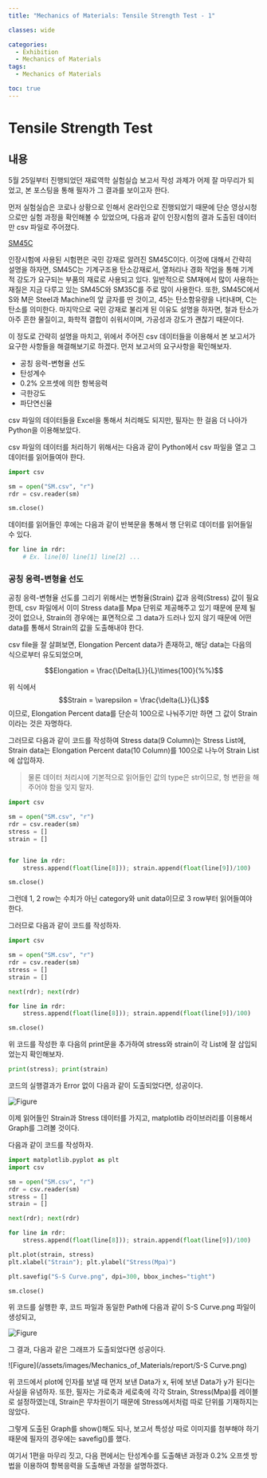 ```yaml
---
title: "Mechanics of Materials: Tensile Strength Test - 1"

classes: wide

categories:
  - Exhibition
  - Mechanics of Materials
tags:
  - Mechanics of Materials

toc: true
---
```


# Tensile Strength Test

## 내용

5월 25일부터 진행되었던 재료역학 실험실습 보고서 작성 과제가 어제 잘 마무리가 되었고, 본 포스팅을 통해 필자가 그 결과를 보이고자 한다.

먼저 실험실습은 코로나 상황으로 인해서 온라인으로 진행되었기 때문에 단순 영상시청으로만 실험 과정을 확인해볼 수 있었으며, 다음과 같이 인장시험의 결과 도출된 데이터만 csv 파일로 주어졌다.

[SM45C](https://github.com/enfycius/Air/blob/main/Materials/Report/SM.csv)

인장시험에 사용된 시험편은 국민 강재로 알려진 SM45C이다. 이것에 대해서 간략히 설명을 하자면, SM45C는 기계구조용 탄소강재로서, 열처리나 경화 작업을 통해 기계적 강도가 요구되는 부품의 재료로 사용되고 있다. 일반적으로 SM재에서 많이 사용하는 재질은 지금 다루고 있는 SM45C와 SM35C를 주로 많이 사용한다. 또한, SM45C에서 S와 M은 Steel과 Machine의 앞 글자를 딴 것이고, 45는 탄소함유량을 나타내며, C는 탄소를 의미한다. 마지막으로 국민 강재로 불리게 된 이유도 설명을 하자면, 철과 탄소가 아주 흔한 물질이고, 화학적 결합이 쉬워서이며, 가공성과 강도가 괜찮기 때문이다.

이 정도로 간략히 설명을 마치고, 위에서 주어진 csv 데이터들을 이용해서 본 보고서가 요구한 사항들을 해결해보기로 하겠다. 먼저 보고서의 요구사항을 확인해보자.

* 공칭 응력-변형율 선도
* 탄성계수
* 0.2% 오프셋에 의한 항복응력
* 극한강도
* 파단연신율

csv 파일의 데이터들을 Excel을 통해서 처리해도 되지만, 필자는 한 걸음 더 나아가 Python을 이용해보았다.

csv 파일의 데이터를 처리하기 위해서는 다음과 같이 Python에서 csv 파일을 열고 그 데이터를 읽어들여야 한다.

```python
import csv

sm = open("SM.csv", "r")
rdr = csv.reader(sm)

sm.close()
```

데이터를 읽어들인 후에는 다음과 같이 반복문을 통해서 행 단위로 데이터를 읽어들일 수 있다.

```python
for line in rdr:
    # Ex. line[0] line[1] line[2] ...
```

### 공칭 응력-변형율 선도

공칭 응력-변형율 선도를 그리기 위해서는 변형율(Strain) 값과 응력(Stress) 값이 필요한데, csv 파일에서 이미 Stress data를 Mpa 단위로 제공해주고 있기 때문에 문제 될 것이 없으나, Strain의 경우에는 표면적으로 그 data가 드러나 있지 않기 때문에 어떤 data를 통해서 Strain의 값을 도출해내야 한다.

csv file을 잘 살펴보면, Elongation Percent data가 존재하고, 해당 data는 다음의 식으로부터 유도되었으며,

$$Elongation = \frac{\Delta{L}}{L}\times{100}(%%)$$

위 식에서 $$Strain = \varepsilon = \frac{\delta{L}}{L}$$ 이므로, Elongation Percent data를 단순히 100으로 나눠주기만 하면 그 값이 Strain이라는 것은 자명하다.

그러므로 다음과 같이 코드를 작성하여 Stress data(9 Column)는 Stress List에, Strain data는 Elongation Percent data(10 Column)를 100으로 나누어 Strain List에 삽입하자.

> 물론 데이터 처리시에 기본적으로 읽어들인 값의 type은 str이므로, 형 변환을 해주어야 함을 잊지 말자.

```python
import csv

sm = open("SM.csv", "r")
rdr = csv.reader(sm)
stress = []
strain = []


for line in rdr:
    stress.append(float(line[8])); strain.append(float(line[9])/100)

sm.close()
```

그런데 1, 2 row는 수치가 아닌 category와 unit data이므로 3 row부터 읽어들여야 한다.

그러므로 다음과 같이 코드를 작성하자.

```python
import csv

sm = open("SM.csv", "r")
rdr = csv.reader(sm)
stress = []
strain = []

next(rdr); next(rdr)

for line in rdr:
    stress.append(float(line[8])); strain.append(float(line[9])/100)

sm.close()
```

위 코드를 작성한 후 다음의 print문을 추가하여 stress와 strain이 각 List에 잘 삽입되었는지 확인해보자.

```python
print(stress); print(strain)
```

코드의 실행결과가 Error 없이 다음과 같이 도출되었다면, 성공이다.

![Figure](/assets/images/Mechanics_of_Materials/report/result1.png)

이제 읽어들인 Strain과 Stress 데이터를 가지고, matplotlib 라이브러리를 이용해서 Graph를 그려볼 것이다. 

다음과 같이 코드를 작성하자.

```python
import matplotlib.pyplot as plt
import csv

sm = open("SM.csv", "r")
rdr = csv.reader(sm)
stress = []
strain = []

next(rdr); next(rdr)

for line in rdr:
    stress.append(float(line[8])); strain.append(float(line[9])/100)

plt.plot(strain, stress)
plt.xlabel("Strain"); plt.ylabel("Stress(Mpa)")

plt.savefig("S-S Curve.png", dpi=300, bbox_inches="tight")

sm.close()
```

위 코드를 실행한 후, 코드 파일과 동일한 Path에 다음과 같이 S-S Curve.png 파일이 생성되고,

![Figure](/assets/images/Mechanics_of_Materials/report/result2.png)

그 결과, 다음과 같은 그래프가 도출되었다면 성공이다.

![Figure](/assets/images/Mechanics_of_Materials/report/S-S Curve.png)

위 코드에서 plot에 인자를 보낼 때 먼저 보낸 Data가 x, 뒤에 보낸 Data가 y가 된다는 사실을 유념하자. 또한, 필자는 가로축과 세로축에 각각 Strain, Stress(Mpa)를 레이블로 설정하였는데, Strain은 무차원이기 때문에 Stress에서처럼 따로 단위를 기재하지는 않았다.

그렇게 도출된 Graph를 show()해도 되나, 보고서 특성상 따로 이미지를 첨부해야 하기 때문에 필자의 경우에는 savefig()를 했다.

여기서 1편을 마무리 짓고, 다음 편에서는 탄성계수를 도출해낸 과정과 0.2% 오프셋 방법을 이용하여 항복응력을 도출해낸 과정을 설명하겠다.